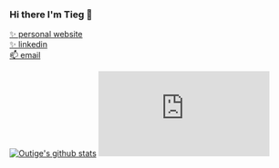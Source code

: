 ### Hi there I'm Tieg 👋
[✨ personal website](https://tieg-app1.herokuapp.com/)  
[✨ linkedin](https://www.linkedin.com/in/tieg-osullivan/)  
[📫 email](mailto:tiegosullivanpsnl@gmail.com)

[![Outige's github stats](https://github-readme-stats.vercel.app/api?username=outige)](https://github.com/anuraghazra/github-readme-stats)
[![Outige's github langauge stats](https://ionicabizau.github.io/github-profile-languages/api.html?outige)](https://github.com/anuraghazra/github-readme-stats)

<!-- <iframe width="600" height="600" src="https://ionicabizau.github.io/github-profile-languages/api.html?outige" frameborder="0"></iframe> -->

<!--
**Outige/outige** is a ✨ _special_ ✨ repository because its `README.md` (this file) appears on your GitHub profile.

Here are some ideas to get you started:

- 🔭 I’m currently working on ...
- 🌱 I’m currently learning ...
- 👯 I’m looking to collaborate on ...
- 🤔 I’m looking for help with ...
- 💬 Ask me about ...
- 📫 How to reach me: ...
- 😄 Pronouns: ...
- ⚡ Fun fact: ...
-->
